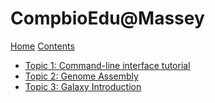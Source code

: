 # CompbioEdu@Massey

[Home](index.md)
[Contents]()

  - [Topic 1: Command-line interface tutorial](cli/index.md)
  - [Topic 2: Genome Assembly](genome-assembly/index.md)
  - [Topic 3: Galaxy Introduction](galaxy-intro/index.md)
